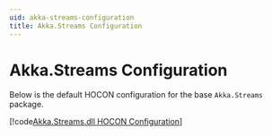 ```yaml
---
uid: akka-streams-configuration
title: Akka.Streams Configuration
---
```


# Akka.Streams Configuration

Below is the default HOCON configuration for the base `Akka.Streams` package.

[!code[Akka.Streams.dll HOCON Configuration](../../../../src/core/Akka.Streams/reference.conf)]
